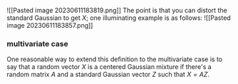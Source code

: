 ![[Pasted image 20230611183819.png]]
The point is that you can distort the standard Gaussian to get $X$; one illuminating example is as follows: 
![[Pasted image 20230611183857.png]]



### multivariate case
One reasonable way to extend this definition to the multivariate case is to say that a random vector $X$ is a centered Gaussian mixture if there's a random matrix $A$ and a standard Gaussian vector $Z$ such that $X = AZ$. 
